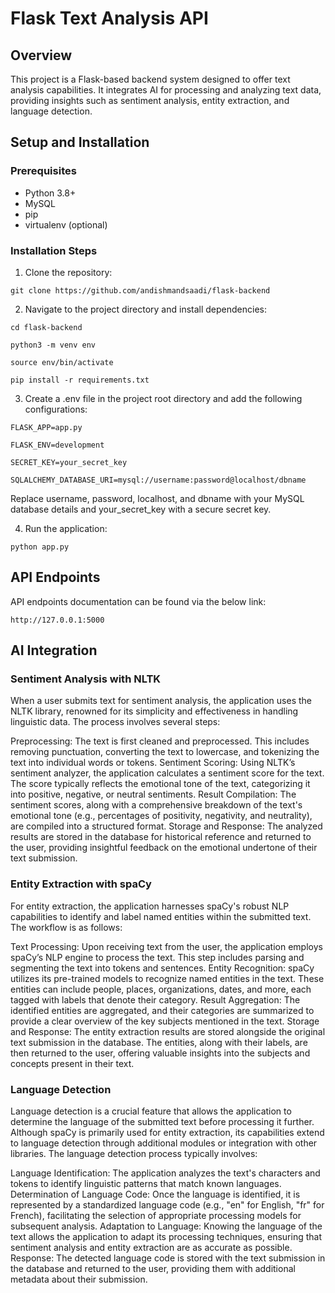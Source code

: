 # Flask Text Analysis API

## Overview

This project is a Flask-based backend system designed to offer text analysis capabilities. It integrates AI for processing and analyzing text data, providing insights such as sentiment analysis, entity extraction, and language detection.

## Setup and Installation

### Prerequisites

- Python 3.8+
- MySQL
- pip
- virtualenv (optional)

### Installation Steps

1. Clone the repository:

`git clone https://github.com/andishmandsaadi/flask-backend`

2. Navigate to the project directory and install dependencies:

`cd flask-backend`

`python3 -m venv env`

`source env/bin/activate`

`pip install -r requirements.txt`

3. Create a .env file in the project root directory and add the following configurations:

`FLASK_APP=app.py`

`FLASK_ENV=development`

`SECRET_KEY=your_secret_key`

`SQLALCHEMY_DATABASE_URI=mysql://username:password@localhost/dbname`

Replace username, password, localhost, and dbname with your MySQL database details and your_secret_key with a secure secret key.

4. Run the application:

`python app.py`


## API Endpoints

API endpoints documentation can be found via the below link:

`http://127.0.0.1:5000`

## AI Integration

### Sentiment Analysis with NLTK
When a user submits text for sentiment analysis, the application uses the NLTK library, renowned for its simplicity and effectiveness in handling linguistic data. The process involves several steps:

Preprocessing: The text is first cleaned and preprocessed. This includes removing punctuation, converting the text to lowercase, and tokenizing the text into individual words or tokens.
Sentiment Scoring: Using NLTK’s sentiment analyzer, the application calculates a sentiment score for the text. The score typically reflects the emotional tone of the text, categorizing it into positive, negative, or neutral sentiments.
Result Compilation: The sentiment scores, along with a comprehensive breakdown of the text's emotional tone (e.g., percentages of positivity, negativity, and neutrality), are compiled into a structured format.
Storage and Response: The analyzed results are stored in the database for historical reference and returned to the user, providing insightful feedback on the emotional undertone of their text submission.

### Entity Extraction with spaCy
For entity extraction, the application harnesses spaCy's robust NLP capabilities to identify and label named entities within the submitted text. The workflow is as follows:

Text Processing: Upon receiving text from the user, the application employs spaCy’s NLP engine to process the text. This step includes parsing and segmenting the text into tokens and sentences.
Entity Recognition: spaCy utilizes its pre-trained models to recognize named entities in the text. These entities can include people, places, organizations, dates, and more, each tagged with labels that denote their category.
Result Aggregation: The identified entities are aggregated, and their categories are summarized to provide a clear overview of the key subjects mentioned in the text.
Storage and Response: The entity extraction results are stored alongside the original text submission in the database. The entities, along with their labels, are then returned to the user, offering valuable insights into the subjects and concepts present in their text.

### Language Detection
Language detection is a crucial feature that allows the application to determine the language of the submitted text before processing it further. Although spaCy is primarily used for entity extraction, its capabilities extend to language detection through additional modules or integration with other libraries. The language detection process typically involves:

Language Identification: The application analyzes the text's characters and tokens to identify linguistic patterns that match known languages.
Determination of Language Code: Once the language is identified, it is represented by a standardized language code (e.g., "en" for English, "fr" for French), facilitating the selection of appropriate processing models for subsequent analysis.
Adaptation to Language: Knowing the language of the text allows the application to adapt its processing techniques, ensuring that sentiment analysis and entity extraction are as accurate as possible.
Response: The detected language code is stored with the text submission in the database and returned to the user, providing them with additional metadata about their submission.
